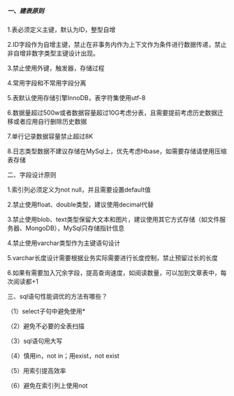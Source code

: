 ##### 一、建表原则

1.表必须定义主键，默认为ID，整型自增

2.ID字段作为自增主键，禁止在非事务内作为上下文作为条件进行数据传递，禁止非自增非数字类型主键设计出现。

3.禁止使用外键，触发器，存储过程

4.常用字段和不常用字段分离

5.表默认使用存储引擎InnoDB，表字符集使用utf-8

6.数据量超过500w或者数据容量超过10G考虑分表，且需要提前考虑历史数据迁移或者应用自行删除历史数据

7.单行记录数据容量禁止超过8K

8.日志类型数据不建议存储在MySql上，优先考虑Hbase，如需要存储请使用压缩表存储

二、字段设计原则

1.索引列必须定义为not null，并且需要设置default值

2.禁止使用float、double类型，建议使用decimal代替

3.禁止使用blob、text类型保留大文本和图片，建议使用其它方式存储（如文件服务器、MongoDB），MySql只存储指针信息

4.禁止使用varchar类型作为主键语句设计

5.varchar长度设计需要根据业务实际需要进行长度控制，禁止预留过长的长度

6.如果有需要加入冗余字段，提高查询速度，如阅读数量，可以加到文章表中，每次阅读都+1

三、sql语句性能调优的方法有哪些？

（1）select子句中避免使用*

（2）避免不必要的全表扫描

（3）sql语句用大写

（4）慎用in，not in；用exist，not exist

（5）用索引提高效率

（6）避免在索引列上使用not




